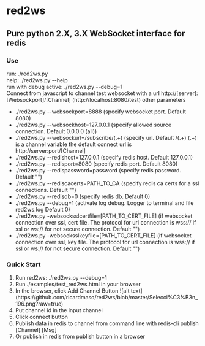 # red2ws
<h2>Pure python 2.X, 3.X WebSocket interface for redis</h2>
<h3>Use</h3>
run: ./red2ws.py
<br>
help: ./red2ws.py --help
<br>
run with debug active: ./red2ws.py --debug=1 
<br>
Connect from javascript to channel test websocket with a url http://[server]:[Websockport]/[Channel]  (http://localhost:8080/test)
other parameters
<ul>
  <li>./red2ws.py --websockport=8888 (specify websocket port. Default 8080)</li>
  <li>./red2ws.py --websockhost=127.0.0.1 (specify allowed source connection. Default 0.0.0.0 (all))</li>
  <li>./red2ws.py --websockurl=/subscribe/(.+) (specify url. Default /(.+) (.+) is a channel variable the default connect url is http://server:port/[Channel]</li>
  <li>./red2ws.py --redishost=127.0.0.1 (specify redis host. Default 127.0.0.1)</li>
  <li>./red2ws.py --redisport=8080 (specify redis port. Default 8080)</li>
  <li>./red2ws.py --redispassword=password (specify redis password. Default "")</li>
  <li>./red2ws.py --rediscacerts=PATH_TO_CA (specify redis ca certs for a ssl connections. Default "")</li>
  <li>./red2ws.py --redisdb=0 (specify redis db. Default 0)</li>
  <li>./red2ws.py --debug=1 (activate log debug. Logger to terminal and file red2ws.log Default 0)</li>
  <li>./red2ws.py -websocksslcertfile=[PATH_TO_CERT_FILE] (if websocket connection over ssl, cert file. The protocol for url connection is wss:// if ssl or ws:// for not secure connection. Default "")</li>
<li>./red2ws.py -websocksslkeyfile=[PATH_TO_CERT_FILE] (if websocket connection over ssl, key file. The protocol for url connection is wss:// if ssl or ws:// for not secure connection. Default "")</li>
</ul>

<h3>Quick Start</h3>
<ol>
  <li>Run red2ws: ./red2ws.py --debug=1</li>
  <li>Run ./examples/test_red2ws.html in your browser</li>
  <li>In the browser, click Add Channel Button ![alt text](https://github.com/ricardmaso/red2ws/blob/master/Selecci%C3%B3n_196.png?raw=true)</li>
  <li>Put channel id in the input channel</li>
  <li>Click connect button</li>
  <li>Publish data in redis to channel from command line with redis-cli publish [Channel] [Msg]</li>
  <li>Or publish in redis from publish button in a browser</li>
</ol>
